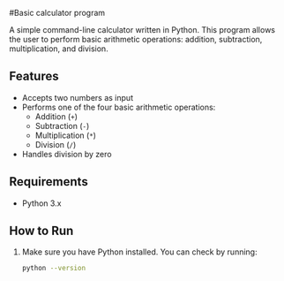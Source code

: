 #Basic calculator program


A simple command-line calculator written in Python. This program allows the user to perform basic arithmetic operations: addition, subtraction, multiplication, and division.
## Features

- Accepts two numbers as input
- Performs one of the four basic arithmetic operations:
  - Addition (`+`)
  - Subtraction (`-`)
  - Multiplication (`*`)
  - Division (`/`)
- Handles division by zero

## Requirements

- Python 3.x

## How to Run

1. Make sure you have Python installed. You can check by running:

   ```bash
   python --version
